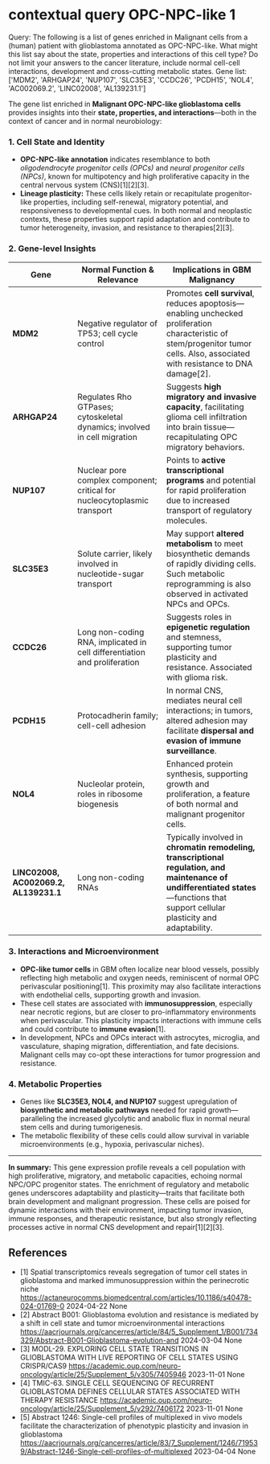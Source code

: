 # contextual query OPC-NPC-like 1

Query: The following is a list of genes enriched in Malignant cells from a (human) patient with glioblastoma  annotated as OPC-NPC-like.  What might this list say about the state, properties and interactions of this cell type?  Do not limit your answers to the cancer literature,  include normal cell-cell interactions, development and cross-cutting metabolic states.  Gene list: ['MDM2', 'ARHGAP24', 'NUP107', 'SLC35E3', 'CCDC26', 'PCDH15', 'NOL4', 'AC002069.2', 'LINC02008', 'AL139231.1']

The gene list enriched in **Malignant OPC-NPC-like glioblastoma cells** provides insights into their **state, properties, and interactions**—both in the context of cancer and in normal neurobiology:

### 1. **Cell State and Identity**
- **OPC-NPC-like annotation** indicates resemblance to both *oligodendrocyte progenitor cells (OPCs)* and *neural progenitor cells (NPCs)*, known for multipotency and high proliferative capacity in the central nervous system (CNS)[1][2][3].
- **Lineage plasticity:** These cells likely retain or recapitulate progenitor-like properties, including self-renewal, migratory potential, and responsiveness to developmental cues. In both normal and neoplastic contexts, these properties support rapid adaptation and contribute to tumor heterogeneity, invasion, and resistance to therapies[2][3].

### 2. **Gene-level Insights**

| Gene           | Normal Function & Relevance        | Implications in GBM Malignancy                                       |
|----------------|------------------------------------|-----------------------------------------------------------------------|
| **MDM2**       | Negative regulator of TP53; cell cycle control | Promotes **cell survival**, reduces apoptosis—enabling unchecked proliferation characteristic of stem/progenitor tumor cells. Also, associated with resistance to DNA damage[2]. |
| **ARHGAP24**   | Regulates Rho GTPases; cytoskeletal dynamics; involved in cell migration | Suggests **high migratory and invasive capacity**, facilitating glioma cell infiltration into brain tissue—recapitulating OPC migratory behaviors. |
| **NUP107**     | Nuclear pore complex component; critical for nucleocytoplasmic transport | Points to **active transcriptional programs** and potential for rapid proliferation due to increased transport of regulatory molecules. |
| **SLC35E3**    | Solute carrier, likely involved in nucleotide-sugar transport | May support **altered metabolism** to meet biosynthetic demands of rapidly dividing cells. Such metabolic reprogramming is also observed in activated NPCs and OPCs. |
| **CCDC26**     | Long non-coding RNA, implicated in cell differentiation and proliferation | Suggests roles in **epigenetic regulation** and stemness, supporting tumor plasticity and resistance. Associated with glioma risk. |
| **PCDH15**     | Protocadherin family; cell-cell adhesion | In normal CNS, mediates neural cell interactions; in tumors, altered adhesion may facilitate **dispersal and evasion of immune surveillance**. |
| **NOL4**       | Nucleolar protein, roles in ribosome biogenesis | Enhanced protein synthesis, supporting growth and proliferation, a feature of both normal and malignant progenitor cells. |
| **LINC02008, AC002069.2, AL139231.1** | Long non-coding RNAs | Typically involved in **chromatin remodeling, transcriptional regulation, and maintenance of undifferentiated states**—functions that support cellular plasticity and adaptability. |

### 3. **Interactions and Microenvironment**
- **OPC-like tumor cells** in GBM often localize near blood vessels, possibly reflecting high metabolic and oxygen needs, reminiscent of normal OPC perivascular positioning[1]. This proximity may also facilitate interactions with endothelial cells, supporting growth and invasion.
- These cell states are associated with **immunosuppression**, especially near necrotic regions, but are closer to pro-inflammatory environments when perivascular. This plasticity impacts interactions with immune cells and could contribute to **immune evasion**[1].
- In development, NPCs and OPCs interact with astrocytes, microglia, and vasculature, shaping migration, differentiation, and fate decisions. Malignant cells may co-opt these interactions for tumor progression and resistance.

### 4. **Metabolic Properties**
- Genes like **SLC35E3, NOL4, and NUP107** suggest upregulation of **biosynthetic and metabolic pathways** needed for rapid growth—paralleling the increased glycolytic and anabolic flux in normal neural stem cells and during tumorigenesis.
- The metabolic flexibility of these cells could allow survival in variable microenvironments (e.g., hypoxia, perivascular niches).

---

**In summary:** This gene expression profile reveals a cell population with high proliferative, migratory, and metabolic capacities, echoing normal NPC/OPC progenitor states. The enrichment of regulatory and metabolic genes underscores adaptability and plasticity—traits that facilitate both brain development and malignant progression. These cells are poised for dynamic interactions with their environment, impacting tumor invasion, immune responses, and therapeutic resistance, but also strongly reflecting processes active in normal CNS development and repair[1][2][3].



## References

- [1] Spatial transcriptomics reveals segregation of tumor cell states in glioblastoma and marked immunosuppression within the perinecrotic niche https://actaneurocomms.biomedcentral.com/articles/10.1186/s40478-024-01769-0 2024-04-22 None
- [2] Abstract B001: Glioblastoma evolution and resistance is mediated by a shift in cell state and tumor microenvironmental interactions https://aacrjournals.org/cancerres/article/84/5_Supplement_1/B001/734329/Abstract-B001-Glioblastoma-evolution-and 2024-03-04 None
- [3] MODL-29. EXPLORING CELL STATE TRANSITIONS IN GLIOBLASTOMA WITH LIVE REPORTING OF CELL STATES USING CRISPR/CAS9 https://academic.oup.com/neuro-oncology/article/25/Supplement_5/v305/7405946 2023-11-01 None
- [4] TMIC-63. SINGLE CELL SEQUENCING OF RECURRENT GLIOBLASTOMA DEFINES CELLULAR STATES ASSOCIATED WITH THERAPY RESISTANCE https://academic.oup.com/neuro-oncology/article/25/Supplement_5/v292/7406172 2023-11-01 None
- [5] Abstract 1246: Single-cell profiles of multiplexed in vivo models facilitate the characterization of phenotypic plasticity and invasion in glioblastoma https://aacrjournals.org/cancerres/article/83/7_Supplement/1246/719539/Abstract-1246-Single-cell-profiles-of-multiplexed 2023-04-04 None